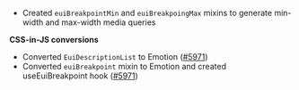 - Created `euiBreakpointMin` and `euiBreakpoingMax` mixins to generate min-width and max-width media queries 

**CSS-in-JS conversions**

- Converted `EuiDescriptionList` to Emotion ([#5971](https://github.com/elastic/eui/pull/5971))
- Converted `euiBreakpoint` mixin to Emotion and created useEuiBreakpoint hook ([#5971](https://github.com/elastic/eui/pull/5971)) 
